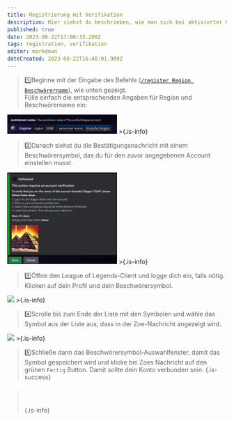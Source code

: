 ```yaml
---
title: Registrierung mit Verifikation
description: Hier siehst du beschrieben, wie man sich bei aktivierter Kontoverifikation auf einem Server registriert.
published: true
date: 2023-08-22T17:00:33.208Z
tags: registration, verifikation
editor: markdown
dateCreated: 2023-08-22T16:48:01.909Z
---
```


>  :one:Beginne mit der Eingabe des Befehls ([`/register Region Beschwörername`](/de/commands/important/register/)), wie unten gezeigt. <br> Fülle einfach die entsprechenden Angaben für Region und Beschwörername ein:
<img src="/register.png" width="50%" img>
>{.is-info}

<br>

> :two:Danach siehst du die Bestätigungsnachricht mit einem Beschwörersymbol, das du für den zuvor angegebenen Account einstellen musst.
<img src="/register_verification_2.png" width="50%" img>
>{.is-info}

<br>

> :three:Öffne den League of Legends-Client und logge dich ein, falls nötig. Klicken auf dein Profil und dein Beschwörersymbol.
<img src="/ban_account_3.png" width="15%" img> 
>{.is-info}

<br>

> :four:Scrolle bis zum Ende der Liste mit den Symbolen und wähle das Symbol aus der Liste aus, dass in der Zoe-Nachricht angezeigt wird.
<img src="/ban_account_4.png" width="60%" img>
>{.is-info}

<br>

> :five:Schließe dann das Beschwörersymbol-Auswahlfenster, damit das Symbol gespeichert wird und klicke bei Zoes Nachricht auf den grünen `Fertig` Button. Damit sollte dein Konto verbunden sein.
>{.is-success}


>### <span style="color:#ffffff"> Test </span>
>{.is-info}